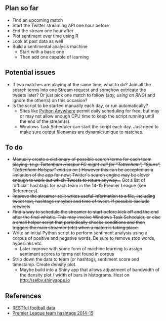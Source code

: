 ## Plan so far
* Find an upcoming match
* Start the Twitter streaming API one hour before
* End the stream one hour after
* Plot sentiment over time using R
* Look at past data as well
* Build a sentimental analysis machine
	- Start with a basic one
	- Then add one capable of learning

## Potential issues 
* If two matches are playing at the same time, what to do? Join all the search terms into one Stream request and somehow extricate the tweets later? Or just pick one match to follow (_say, using an RNG_) and ignore the other(s) on this occasion?
* Is the script to be started manually each day, or run automatically?
	- Sites like [Python Anywhere](https://www.pythonanywhere.com/) permit daily scheduling for free, but may or may not allow enough CPU time to keep the script running until the end of the stream(s).
	- Windows Task Scheduler can start the script each day. Just need to make sure output filenames are dynamic/unique to matches.

## To do
* ~~Manually create a dictionary of possible search terms for each team playing: (_e.g. Tottenham Hotspur FC might call for "Tottenham", "Spurs", "Tottenham Hotspur" and so on._) However this can be accepted as a limitation of the app for now; Twitter's search engine may be clever enough to work out which Tweets to return anyway...~~ Got a list of 'official' hashtags for each team in the 14-15 Premier League (see References).
* ~~Improve the streamer so it writes useful information to a file, including tweet text, hashtags (maybe) and time of tweet. If possible exclude retweets~~
* ~~Find a way to schedule the streamer to start before kick off and the end after the final whistle. This may involve Windows Task Scheduler, or else a small helper script that periodically checks conditions and then triggers the main streamer (etc) when a match is taking place.~~
* Write an initial Python script to perform sentiment analysis using a corpus of positive and negative words. Be sure to remove stop words, hyperlinks etc.
	- Later improve with some form of machine learning to assign sentiment scores to terms not found in corpus
* Strip down the data to team (or hashtag), sentiment score and timestamp. Create density plot.
	- Maybe build into a Shiny app that allows adjustment of bandwidth of the density plot / width of bars in histograms. Host on http://selby.shinyapps.io

## References
* [RESTful football data](http://www.football-data.org/index "football-data.org")
* [Premier League team hashtags 2014-15](http://coolestguidesontheplanet.com/english-premiership-twitter-hashtags-2014-2015/)